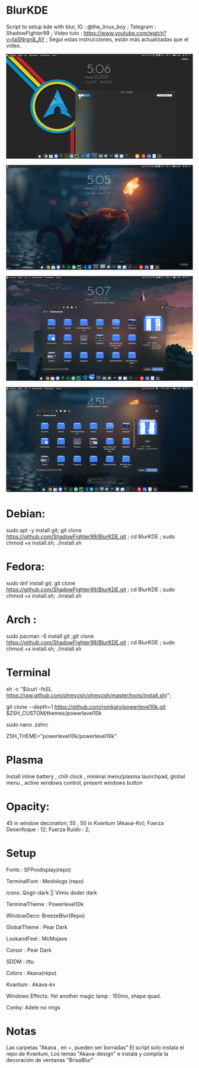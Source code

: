 # BlurKDE
Script to setup kde with blur, IG : @the_linux_boy ; Telegram : ShadowFighter99 ; Video tuto : https://www.youtube.com/watch?v=taSNrgn8_AY ; Seguí estas instrucciones, están más actualizadas que el video.

![](Images/Captura_de_pantalla_22-03_1706.png)

![](Images/Captura_de_pantalla_22-03_1705.png)

![](Images/Captura_de_pantalla_22-03_1707.png)

![](Images/Captura_de_pantalla_22-03_1651.png)

# Debian:
sudo apt -y install git; git clone https://github.com/ShadowFighter99/BlurKDE.git ; cd BlurKDE ; sudo chmod +x install.sh; ./install.sh
# Fedora:
sudo dnf install git; git clone https://github.com/ShadowFighter99/BlurKDE.git ; cd BlurKDE ; sudo chmod +x install.sh; ./install.sh
# Arch : 
sudo pacman -S install git ;git clone https://github.com/ShadowFighter99/BlurKDE.git ; cd BlurKDE ; sudo chmod +x install.sh; ./install.sh
# Terminal
 sh -c "$(curl -fsSL https://raw.github.com/ohmyzsh/ohmyzsh/master/tools/install.sh)";
 
git clone --depth=1 https://github.com/romkatv/powerlevel10k.git $ZSH_CUSTOM/themes/powerlevel10k

sudo nano .zshrc

ZSH_THEME="powerlevel10k/powerlevel10k"
# #########################################################################################################################
# Plasma
Install inline battery , chili clock , minimal menu/plasma launchpad, global menu , active windows control, present windows button 
# Opacity:
45 in window decoration;
55 , 50 in Kvantum (Akava-Kv);
Fuerza Desenfoque : 12;
Fuerza Ruido : 2;
# Setup
Fonts : SFProdisplay(repo)

TerminalFont : Meslologs (repo)

icons: Qogir-dark || Vimix doder dark

TerminalTheme : Powerlevel10k

WindowDeco: BreezeBlur(Repo)

GlobalTheme : Pear Dark

LookandFeel : McMojave

Cursor : Pear Dark

SDDM : ittu

Colors : Akava(repo)

Kvantum : Akava-kv

Windows Effects: Yet another magic lamp : 150ms, shape quad.

Conky: Adele no rings

# Notas
Las carpetas "Akava , en ~, pueden ser borradas"
El script solo instala el repo de Kvantum, Los temas "Akava-design" e instala y compila la decoración de ventanas "BrisaBlur" 
